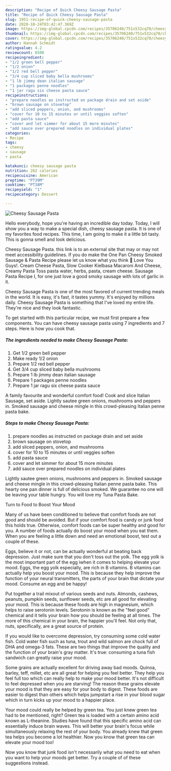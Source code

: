 ```yaml
---
description: "Recipe of Quick Cheesy Sausage Pasta"
title: "Recipe of Quick Cheesy Sausage Pasta"
slug: 1951-recipe-of-quick-cheesy-sausage-pasta
date: 2020-10-24T03:42:47.369Z
image: https://img-global.cpcdn.com/recipes/35706240/751x532cq70/cheesy-sausage-pasta-recipe-main-photo.jpg
thumbnail: https://img-global.cpcdn.com/recipes/35706240/751x532cq70/cheesy-sausage-pasta-recipe-main-photo.jpg
cover: https://img-global.cpcdn.com/recipes/35706240/751x532cq70/cheesy-sausage-pasta-recipe-main-photo.jpg
author: Hannah Schmidt
ratingvalue: 4.2
reviewcount: 8500
recipeingredient:
- "1/2 green bell pepper"
- "1/2 onion"
- "1/2 red bell pepper"
- "3/4 cup sliced baby bella mushrooms"
- "1 lb jimmy dean italian sausage"
- "1 packages penne noodles"
- "1 jar ragu six cheese pasta sauce"
recipeinstructions:
- "prepare noodles as instructed on package drain and set aside"
- "brown sausage on stovetop"
- "add sliced peppers, onion, and mushrooms"
- "cover for 10 to 15 minutes or until veggies soften"
- "add pasta sauce"
- "cover and let simmer for about 15 more minutes"
- "add sauce over prepared noodles on individual plates"
categories:
- Recipe
tags:
- cheesy
- sausage
- pasta

katakunci: cheesy sausage pasta 
nutrition: 262 calories
recipecuisine: American
preptime: "PT39M"
cooktime: "PT38M"
recipeyield: "1"
recipecategory: Dessert

---
```



![Cheesy Sausage Pasta](https://img-global.cpcdn.com/recipes/35706240/751x532cq70/cheesy-sausage-pasta-recipe-main-photo.jpg)

Hello everybody, hope you're having an incredible day today. Today, I will show you a way to make a special dish, cheesy sausage pasta. It is one of my favorites food recipes. This time, I am going to make it a little bit tasty. This is gonna smell and look delicious.

Cheesy Sausage Pasta. this link is to an external site that may or may not meet accessibility guidelines. If you do make the One Pan Cheesy Smoked Sausage &amp; Pasta Recipe please let us know what you think 🙂 Love You Guys!. Cream Cheese Pasta, Slow Cooker Kielbasa Macaroni And Cheese, Creamy Pasta Toss pasta water, herbs, pasta, cream cheese. Sausage Pasta Recipe I, for one just love a good smoky sausage with lots of garlic in it.

Cheesy Sausage Pasta is one of the most favored of current trending meals in the world. It is easy, it's fast, it tastes yummy. It's enjoyed by millions daily. Cheesy Sausage Pasta is something that I've loved my entire life. They're nice and they look fantastic.


To get started with this particular recipe, we must first prepare a few components. You can have cheesy sausage pasta using 7 ingredients and 7 steps. Here is how you cook that.

<!--inarticleads1-->

##### The ingredients needed to make Cheesy Sausage Pasta:

1. Get 1/2 green bell pepper
1. Make ready 1/2 onion
1. Prepare 1/2 red bell pepper
1. Get 3/4 cup sliced baby bella mushrooms
1. Prepare 1 lb jimmy dean italian sausage
1. Prepare 1 packages penne noodles
1. Prepare 1 jar ragu six cheese pasta sauce


A family favourite and wonderful comfort food! Cook and slice Italian Sausage, set aside. Lightly sautee green onions, mushrooms and peppers in. Smoked sausage and cheese mingle in this crowd-pleasing Italian penne pasta bake. 

<!--inarticleads2-->

##### Steps to make Cheesy Sausage Pasta:

1. prepare noodles as instructed on package drain and set aside
1. brown sausage on stovetop
1. add sliced peppers, onion, and mushrooms
1. cover for 10 to 15 minutes or until veggies soften
1. add pasta sauce
1. cover and let simmer for about 15 more minutes
1. add sauce over prepared noodles on individual plates


Lightly sautee green onions, mushrooms and peppers in. Smoked sausage and cheese mingle in this crowd-pleasing Italian penne pasta bake. This hearty one pan dinner is full of delicious smoked. We guarantee no one will be leaving your table hungry. You will love my Tuna Pasta Bake. 

Turn to Food to Boost Your Mood


Many of us have been conditioned to believe that comfort foods are not good and should be avoided. But if your comfort food is candy or junk food this holds true. Otherwise, comfort foods can be super healthy and good for you. A number of foods actually do boost your mood when you eat them. When you are feeling a little down and need an emotional boost, test out a couple of these.

Eggs, believe it or not, can be actually wonderful at beating back depression. Just make sure that you don't toss out the yolk. The egg yolk is the most important part of the egg iwhen it comes to helping elevate your mood. Eggs, the egg yolk especially, are rich in B vitamins. B vitamins can actually help you boost your mood. This is because they help improve the function of your neural transmitters, the parts of your brain that dictate your mood. Consume an egg and be happy!

Put together a trail mixout of various seeds and nuts. Almonds, cashews, peanuts, pumpkin seeds, sunflower seeds, etc are all good for elevating your mood. This is because these foods are high in magnesium, which helps to raise serotonin levels. Serotonin is known as the "feel good" chemical and it tells your brain how you should be feeling at all times. The more of this chemical in your brain, the happier you'll feel. Not only that, nuts, specifically, are a great source of protein.

If you would like to overcome depression, try consuming some cold water fish. Cold water fish such as tuna, trout and wild salmon are chock full of DHA and omega-3 fats. These are two things that improve the quality and the function of your brain's gray matter. It's true: consuming a tuna fish sandwich can greatly raise your mood. 

Some grains are actually excellent for driving away bad moods. Quinoa, barley, teff, millet, etc are all great for helping you feel better. They help you feel full too which can really help to make your mood better. It's not difficult to feel depressed when you are starving! The reason these grains elevate your mood is that they are easy for your body to digest. These foods are easier to digest than others which helps jumpstart a rise in your blood sugar which in turn kicks up your mood to a happier place.

Your mood could really be helped by green tea. You just knew green tea had to be mentioned, right? Green tea is loaded with a certain amino acid known as L-theanine. Studies have found that this specific amino acid can essentially induce brain waves. This will better your brain's focus while simultaneously relaxing the rest of your body. You already knew that green tea helps you become a lot healthier. Now you know that green tea can elevate your mood too!

Now you know that junk food isn't necessarily what you need to eat when you want to help your moods get better. Try  a  couple of  of  these  suggestions  instead.

